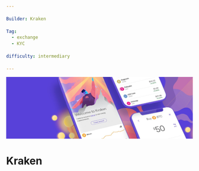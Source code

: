 ```yaml
--- 

Builder: Kraken

Tag: 
  - exchange
  - KYC

difficulty: intermediary

---
```


![cover](assets\0.jpeg)

# Kraken